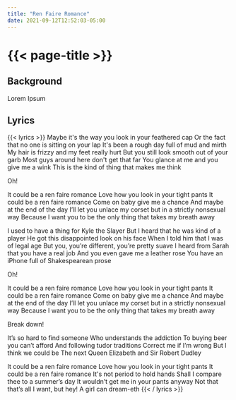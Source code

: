 ```yaml
---
title: "Ren Faire Romance"
date: 2021-09-12T12:52:03-05:00
---
```

# {{< page-title >}}

## Background
Lorem Ipsum

## Lyrics
{{< lyrics >}}
Maybe it's the way you look in your feathered cap
Or the fact that no one is sitting on your lap
It's been a rough day full of mud and mirth
My hair is frizzy and my feet really hurt
But you still look smooth out of your garb
Most guys around here don't get that far
You glance at me and you give me a wink
This is the kind of thing that makes me think

Oh!

It could be a ren faire romance
Love how you look in your tight pants
It could be a ren faire romance
Come on baby give me a chance
And maybe at the end of the day
I’ll let you unlace my corset but in a strictly nonsexual way
Because I want you to be the only thing that takes my breath away

I used to have a thing for Kyle the Slayer
But I heard that he was kind of a player
He got this disappointed look on his face
When I told him that I was of legal age
But you, you’re different, you’re pretty suave
I heard from Sarah that you have a real job
And you even gave me a leather rose
You have an iPhone full of Shakespearean prose

Oh!

It could be a ren faire romance
Love how you look in your tight pants
It could be a ren faire romance
Come on baby give me a chance
And maybe at the end of the day
I’ll let you unlace my corset but in a strictly nonsexual way
Because I want you to be the only thing that takes my breath away

Break down!

It’s so hard to find someone
Who understands the addiction
To buying beer you can’t afford
And following tudor traditions
Correct me if I’m wrong
But I think we could be
The next Queen Elizabeth and Sir Robert Dudley

It could be a ren faire romance
Love how you look in your tight pants
It could be a ren faire romance
It's not period to hold hands
Shall I compare thee to a summer’s day
It wouldn’t get me in your pants anyway
Not that that’s all I want, but hey!
A girl can dream-eth
{{< / lyrics >}}
